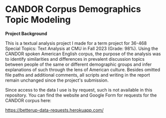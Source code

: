 # CANDOR Corpus Demographics Topic Modeling

**Project Background**

This is a textual analysis project I made for a term project for 36-468 Special Topics: Text Analysis at CMU in Fall 2023 (Grade: 98%). Using the CANDOR spoken American English corpus, the purpose of the analysis was to identify similarities and differences in prevalent discussion topics between people of the same or different demographic groups and infer explanations of such through the lens of American culture. Besides omitted file paths and additional comments, all scripts and writing in the report remain unchanged since the project's submission.

Since access to the data I use is by request, such is not available in this repository. You can find the website and Google Form for requests for the CANDOR corpus here:

https://betterup-data-requests.herokuapp.com/
